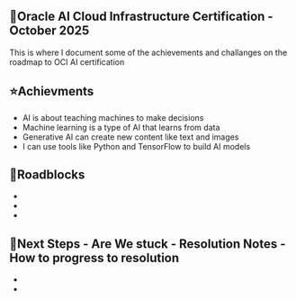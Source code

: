 ## 🔴Oracle AI Cloud Infrastructure Certification - October 2025

This is where I document some of the achievements and challanges on the roadmap to OCI AI certification 

## ⭐Achievments 
- AI is about teaching machines to make decisions
- Machine learning is a type of AI that learns from data
- Generative AI can create new content like text and images
- I can use tools like Python and TensorFlow to build AI models

## 🚧Roadblocks
-
-
-


## 👣Next Steps - Are We stuck - Resolution Notes - How to progress to resolution 
- 
- 
